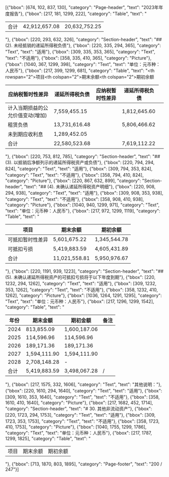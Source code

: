 [{"bbox": [674, 102, 837, 130], "category": "Page-header", "text": "2023年年度报告"}, {"bbox": [217, 181, 1299, 222], "category": "Table", "text": "<table><tr><td>合计</td><td>42,912,657.08</td><td>20,632,752.25</td></tr></table>"}, {"bbox": [220, 293, 632, 326], "category": "Section-header", "text": "## (2). 未经抵销的递延所得税负债"}, {"bbox": [220, 335, 294, 365], "category": "Text", "text": "适用"}, {"bbox": [309, 335, 353, 365], "category": "Text", "text": "不适用"}, {"bbox": [358, 335, 410, 365], "category": "Picture"}, {"bbox": [1040, 367, 1299, 398], "category": "Text", "text": "单位：元币种：人民币"}, {"bbox": [217, 399, 1299, 681], "category": "Table", "text": "<table><thead><tr><th rowspan=\"2\">项目</th><th colspan=\"2\">期末余额</th><th colspan=\"2\">期初余额</th></tr><tr><th>应纳税暂时性差异</th><th>递延所得税负债</th><th>应纳税暂时性差异</th><th>递延所得税负债</th></tr></thead><tbody><tr><td>计入当期损益的公允价值变动(增加)</td><td>7,559,455.15</td><td></td><td>1,812,645.60</td><td></td></tr><tr><td>租赁负债</td><td>13,731,616.48</td><td></td><td>5,806,466.62</td><td></td></tr><tr><td>未到期应收利息</td><td>1,289,452.05</td><td></td><td></td><td></td></tr><tr><td>合计</td><td>22,580,523.68</td><td></td><td>7,619,112.22</td><td></td></tr></tbody></table>"}, {"bbox": [220, 753, 812, 785], "category": "Section-header", "text": "## (3). 以抵销后净额列示的递延所得税资产或负债"}, {"bbox": [220, 794, 294, 824], "category": "Text", "text": "适用"}, {"bbox": [309, 794, 353, 824], "category": "Text", "text": "不适用"}, {"bbox": [358, 794, 410, 824], "category": "Picture"}, {"bbox": [220, 867, 632, 899], "category": "Section-header", "text": "## (4). 未确认递延所得税资产明细"}, {"bbox": [220, 908, 294, 938], "category": "Text", "text": "适用"}, {"bbox": [309, 908, 353, 938], "category": "Text", "text": "不适用"}, {"bbox": [358, 908, 410, 938], "category": "Picture"}, {"bbox": [1040, 940, 1299, 971], "category": "Text", "text": "单位：元币种：人民币"}, {"bbox": [217, 972, 1299, 1119], "category": "Table", "text": "<table><thead><tr><th>项目</th><th>期末余额</th><th>期初余额</th></tr></thead><tbody><tr><td>可抵扣暂时性差异</td><td>5,601,675.22</td><td>1,345,544.78</td></tr><tr><td>可抵扣亏损</td><td>5,419,883.59</td><td>4,605,431.89</td></tr><tr><td>合计</td><td>11,021,558.81</td><td>5,950,976.67</td></tr></tbody></table>"}, {"bbox": [220, 1191, 939, 1223], "category": "Section-header", "text": "## (5). 未确认递延所得税资产的可抵扣亏损将于以下年度到期"}, {"bbox": [220, 1232, 294, 1262], "category": "Text", "text": "适用"}, {"bbox": [309, 1232, 353, 1262], "category": "Text", "text": "不适用"}, {"bbox": [358, 1232, 410, 1262], "category": "Picture"}, {"bbox": [1036, 1264, 1291, 1295], "category": "Text", "text": "单位：元币种：人民币"}, {"bbox": [217, 1296, 1299, 1542], "category": "Table", "text": "<table><thead><tr><th>年份</th><th>期末金额</th><th>期初金额</th><th>备注</th></tr></thead><tbody><tr><td>2024</td><td>813,855.09</td><td>1,600,187.06</td><td></td></tr><tr><td>2025</td><td>114,596.96</td><td>114,596.96</td><td></td></tr><tr><td>2026</td><td>189,171.36</td><td>189,171.36</td><td></td></tr><tr><td>2027</td><td>1,594,111.90</td><td>1,594,111.90</td><td></td></tr><tr><td>2028</td><td>2,708,148.28</td><td>-</td><td></td></tr><tr><td>合计</td><td>5,419,883.59</td><td>3,498,067.28</td><td>/</td></tr></tbody></table>"}, {"bbox": [217, 1575, 332, 1606], "category": "Text", "text": "其他说明："}, {"bbox": [220, 1610, 294, 1640], "category": "Text", "text": "适用"}, {"bbox": [309, 1610, 353, 1640], "category": "Text", "text": "不适用"}, {"bbox": [358, 1610, 410, 1640], "category": "Picture"}, {"bbox": [217, 1682, 452, 1714], "category": "Section-header", "text": "# 30. 其他非流动资产"}, {"bbox": [220, 1723, 294, 1753], "category": "Text", "text": "适用"}, {"bbox": [309, 1723, 353, 1753], "category": "Text", "text": "不适用"}, {"bbox": [358, 1723, 410, 1753], "category": "Picture"}, {"bbox": [1040, 1755, 1299, 1786], "category": "Text", "text": "单位：元币种：人民币"}, {"bbox": [217, 1787, 1299, 1825], "category": "Table", "text": "<table><tr><td>项目</td><td>期末余额</td><td>期初余额</td></tr></table>"}, {"bbox": [713, 1870, 803, 1895], "category": "Page-footer", "text": "200 / 247"}]